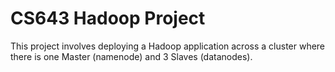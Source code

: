 # CS643 Hadoop Project
This project involves deploying a Hadoop application across a cluster where there is one Master (namenode) and 3 Slaves (datanodes).
